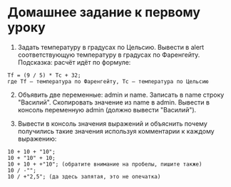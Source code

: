 # Домашнее задание к первому уроку
1. Задать температуру в градусах по Цельсию. Вывести в alert соответствующую температуру в
градусах по Фаренгейту. Подсказка: расчёт идёт по формуле:
```
Tf = (9 / 5) * Tc + 32;
где Tf – температура по Фаренгейту, Tc – температура по Цельсию
```
2. Объявить две переменные: admin и name. Записать в name строку "Василий". Скопировать
значение из name в admin. Вывести в консоль переменную admin (должно вывести "Василий").

3. Вывести в консоль значения выражений и объяснить почему получились такие значения
используя комментарии к каждому выражению:
```
10 + 10 + "10";
10 + "10" + 10;
10 + 10 + +"10"; (обратите внимание на пробелы, пишите также)
10 / -"";
10 / +"2,5"; (да здесь запятая, это не опечатка)
```

